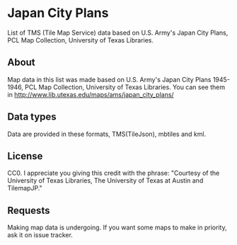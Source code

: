 Japan City Plans
========

List of TMS (Tile Map Service) data based on U.S. Army's Japan City Plans, PCL Map Collection, University of Texas Libraries.

## About

Map data in this list was made based on U.S. Army's Japan City Plans 1945-1946, PCL Map Collection, University of Texas Libraries.
You can see them in http://www.lib.utexas.edu/maps/ams/japan_city_plans/

## Data types

Data are provided in these formats, TMS(TileJson), mbtiles and kml.

## License

CC0.
I appreciate you giving this credit with the phrase:
"Courtesy of the University of Texas Libraries, The University of Texas at Austin and TilemapJP."

## Requests

Making map data is undergoing.
If you want some maps to make in priority, ask it on issue tracker.


